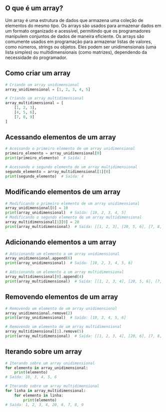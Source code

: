 ## O que é um array?

Um array é uma estrutura de dados que armazena uma coleção de elementos do mesmo tipo. Os arrays são usados para armazenar dados em um formato organizado e acessível, permitindo que os programadores manipulem conjuntos de dados de maneira eficiente.
Os arrays são comumente usados em programação para armazenar listas de valores, como números, strings ou objetos. Eles podem ser unidimensionais (uma lista simples) ou multidimensionais (como matrizes), dependendo da necessidade do programador.

## Como criar um array
```python
# Criando um array unidimensional
array_unidimensional = [1, 2, 3, 4, 5]

# Criando um array multidimensional
array_multidimensional = [
    [1, 2, 3],
    [4, 5, 6],
    [7, 8, 9]
]
```

## Acessando elementos de um array
```python
# Acessando o primeiro elemento de um array unidimensional
primeiro_elemento = array_unidimensional[0]
print(primeiro_elemento)  # Saída: 1

# Acessando o segundo elemento de um array multidimensional
segundo_elemento = array_multidimensional[1][0]
print(segundo_elemento)  # Saída: 4
```

## Modificando elementos de um array
```python
# Modificando o primeiro elemento de um array unidimensional
array_unidimensional[0] = 10
print(array_unidimensional)  # Saída: [10, 2, 3, 4, 5]
# Modificando o segundo elemento de um array multidimensional
array_multidimensional[1][0] = 20
print(array_multidimensional)  # Saída: [[1, 2, 3], [20, 5, 6], [7, 8, 9]]
```

## Adicionando elementos a um array
```python
# Adicionando um elemento a um array unidimensional
array_unidimensional.append(6)
print(array_unidimensional)  # Saída: [10, 2, 3, 4, 5, 6]

# Adicionando um elemento a um array multidimensional
array_multidimensional[0].append(4)
print(array_multidimensional)  # Saída: [[1, 2, 3, 4], [20, 5, 6], [7, 8, 9]]
```

## Removendo elementos de um array
```python
# Removendo um elemento de um array unidimensional
array_unidimensional.remove(2)
print(array_unidimensional)  # Saída: [10, 3, 4, 5, 6]

# Removendo um elemento de um array multidimensional
array_multidimensional[1].remove(5)
print(array_multidimensional)  # Saída: [[1, 2, 3, 4], [20, 6], [7, 8, 9]]
```

## Iterando sobre um array
```python
# Iterando sobre um array unidimensional
for elemento in array_unidimensional:
    print(elemento)
# Saída: 10, 3, 4, 5, 6

# Iterando sobre um array multidimensional
for linha in array_multidimensional:
    for elemento in linha:
        print(elemento)
# Saída: 1, 2, 3, 4, 20, 6, 7, 8, 9
```
